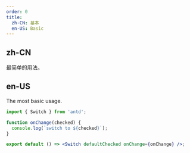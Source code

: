 ```yaml
---
order: 0
title:
  zh-CN: 基本
  en-US: Basic
---
```


## zh-CN

最简单的用法。

## en-US

The most basic usage.

```jsx
import { Switch } from 'antd';

function onChange(checked) {
  console.log(`switch to ${checked}`);
}

export default () => <Switch defaultChecked onChange={onChange} />;
```

<style>
.code-box-demo .ant-switch {
  margin-bottom: 8px;
}
</style>
